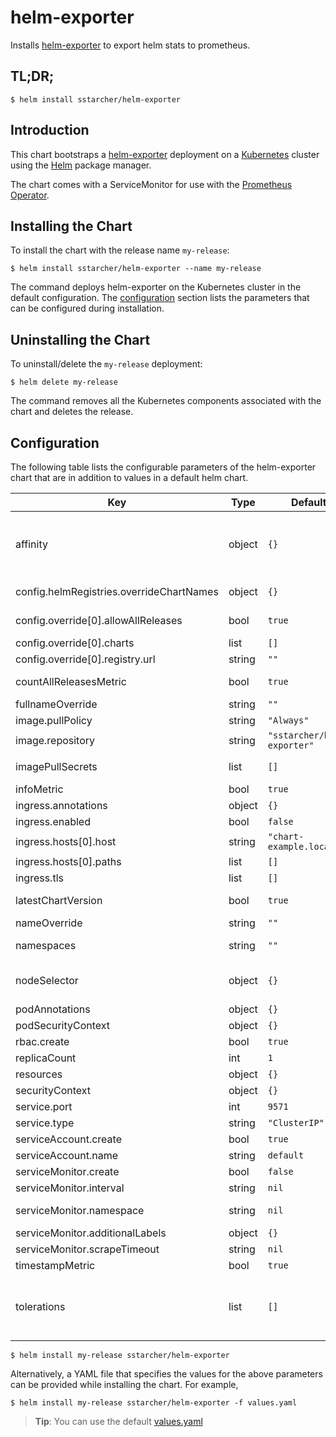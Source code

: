 # helm-exporter

Installs [helm-exporter](https://github.com/sstarcher/helm-exporter) to export helm stats to prometheus.

## TL;DR;

```console
$ helm install sstarcher/helm-exporter
```

## Introduction

This chart bootstraps a [helm-exporter](https://github.com/sstarcher/helm-exporter) deployment on a [Kubernetes](http://kubernetes.io) cluster using the [Helm](https://helm.sh) package manager.

The chart comes with a ServiceMonitor for use with the [Prometheus Operator](https://github.com/helm/charts/tree/master/stable/prometheus-operator).

## Installing the Chart

To install the chart with the release name `my-release`:

```console
$ helm install sstarcher/helm-exporter --name my-release
```

The command deploys helm-exporter on the Kubernetes cluster in the default configuration. The [configuration](#configuration) section lists the parameters that can be configured during installation.

## Uninstalling the Chart

To uninstall/delete the `my-release` deployment:

```console
$ helm delete my-release
```

The command removes all the Kubernetes components associated with the chart and deletes the release.

## Configuration

The following table lists the configurable parameters of the helm-exporter chart that are in addition to values in a default helm chart.

| Key | Type | Default | Description |
|-----|------|---------|-------------|
| affinity | object | `{}` | Assign custom affinity rules for helm-exporter [https://kubernetes.io/docs/concepts/configuration/assign-pod-node/](https://kubernetes.io/docs/concepts/configuration/assign-pod-node/) |
| config.helmRegistries.overrideChartNames | object | `{}` | Provide a name to substitute for the full names of resources e.g. `mysql: stable/mysql` |
| config.override[0].allowAllReleases | bool | `true` | This allows all semver versions, like release candidates or custom suffixes. |
| config.override[0].charts | list | `[]` | Chart names for the override (chart) registry/repo url |
| config.override[0].registry.url | string | `""` |  Url to the index file for a custom helm repo |
| countAllReleasesMetric | bool | `true` | Specifies whether to generate the metric which counts all releases |
| fullnameOverride | string | `""` | Provide a name to substitute for the full names of resources |
| image.pullPolicy | string | `"Always"` | Image pull policy for the webhook integration jobs |
| image.repository | string | `"sstarcher/helm-exporter"` | Repository to use for the webhook integration jobs |
| imagePullSecrets | list | `[]` | Reference to one or more secrets to be used when pulling images |
| infoMetric | bool | `true` | Specifies whether to generate the info metric. |
| ingress.annotations | object | `{}` |  Annotations for the helm-exporter |
| ingress.enabled | bool | `false` | If true, helm-exporter Ingress will be created |
| ingress.hosts[0].host | string | `"chart-example.local"` | Ingress hostname |
| ingress.hosts[0].paths | list | `[]` | Ingress paths |
| ingress.tls | list | `[]` | Ingress TLS configuration (YAML) |
| latestChartVersion | bool | `true` | Specifies whether to fetch the latest chart versions from repositories. |
| nameOverride | string | `""` | Provide a name in place of helm-exporter |
| namespaces | string | `""` | Specifies which namespaces to query for helm 3 metrics.  Defaults to all |
| nodeSelector | object | `{}` | helm-exporter node selector [https://kubernetes.io/docs/user-guide/node-selection/](https://kubernetes.io/docs/user-guide/node-selection/ ) |
| podAnnotations | object | `{}` | Annotations to add to the pod |
| podSecurityContext | object | `{}` | SecurityContext for helm-exporter pod |
| rbac.create | bool | `true` | Create RBAC resources |
| replicaCount | int | `1` | Number of instances to deploy. |
| resources | object | `{}` | Define resources requests and limits for single Pods. |
| securityContext | object | `{}` | SecurityContext for a container |
| service.port | int | `9571` | Port for Service to listen on. |
| service.type | string | `"ClusterIP"` | Service type |
| serviceAccount.create | bool | `true` | Create a default serviceaccount to use |
| serviceAccount.name | string | `default` | Name for prometheus serviceaccount |
| serviceMonitor.create | bool | `false` | Set to true if using the Prometheus Operator |
| serviceMonitor.interval | string | `nil` | Interval at which metrics should be scraped |
| serviceMonitor.namespace | string | `nil` | The namespace where the Prometheus Operator is deployed |
| serviceMonitor.additionalLabels |object | `{}` | Additional labels to add to the ServiceMonitor	|
| serviceMonitor.scrapeTimeout | string | `nil` | Scrape Timeout when the metrics endpoint is scraped |
| timestampMetric | bool | `true` | Specifies whether to generate the timestamps metric. |
| tolerations | list | `[]` | Tolerations for use with node taints [https://kubernetes.io/docs/concepts/configuration/taint-and-toleration/](https://kubernetes.io/docs/concepts/configuration/taint-and-toleration/)|


```console
$ helm install my-release sstarcher/helm-exporter
```

Alternatively, a YAML file that specifies the values for the above parameters can be provided while installing the chart. For example,

```console
$ helm install my-release sstarcher/helm-exporter -f values.yaml
```

> **Tip**: You can use the default [values.yaml](values.yaml)
